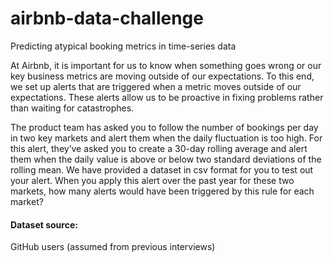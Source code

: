 # airbnb-data-challenge

Predicting atypical booking metrics in time-series data


At Airbnb, it is important for us to know when something goes wrong or our key business metrics are moving outside of our expectations. 
To this end, we set up alerts that are triggered when a metric moves outside of our expectations. 
These alerts allow us to be proactive in fixing problems rather than waiting for catastrophes.


The product team has asked you to follow the number of bookings per day in two key markets and alert them when the daily fluctuation is too high.
For this alert, they’ve asked you to create a 30-day rolling average and alert them when the daily value is above or below two standard deviations of the rolling mean.
We have provided a dataset in csv format for you to test out your alert. 
When you apply this alert over the past year for these two markets, how many alerts would have been triggered by this rule for each market?


#### Dataset source:   
GitHub users (assumed from previous interviews)
